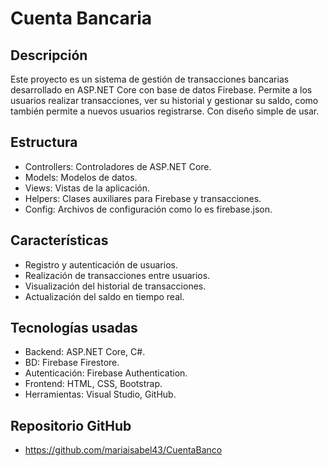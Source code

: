 # Cuenta Bancaria

## Descripción
Este proyecto es un sistema de gestión de transacciones bancarias desarrollado en ASP.NET Core con base de datos Firebase. 
Permite a los usuarios realizar transacciones, ver su historial y gestionar su saldo, como también permite a nuevos usuarios registrarse.
Con diseño simple de usar.

## Estructura
- Controllers: Controladores de ASP.NET Core. 
- Models: Modelos de datos.
- Views: Vistas de la aplicación.
- Helpers: Clases auxiliares para Firebase y transacciones.
- Config: Archivos de configuración como lo es firebase.json.

## Características
- Registro y autenticación de usuarios.
- Realización de transacciones entre usuarios.
- Visualización del historial de transacciones.
- Actualización del saldo en tiempo real.

## Tecnologías usadas
- Backend: ASP.NET Core, C#.
- BD: Firebase Firestore.
- Autenticación: Firebase Authentication.
- Frontend: HTML, CSS, Bootstrap.
- Herramientas: Visual Studio, GitHub.

## Repositorio GitHub
- https://github.com/mariaisabel43/CuentaBanco
